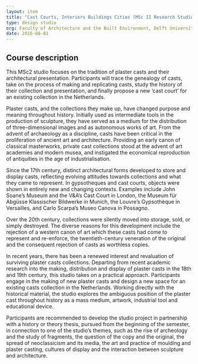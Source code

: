 ```yaml
---
layout: item
title: "Cast Courts, Interiors Buildings Cities (MSc II Research Studio together with Caspar Frenken)"
type: design studio
org: Faculty of Architecture and the Built Environment, Delft University of Technology
date: 2016-08-01
---
```

## Course description

This MSc2 studio focuses on the tradition of plaster casts and their architectural presentation. Participants will trace the genealogy of casts, take on the process of making and replicating casts, study the history of their collection and presentation, and finally propose a new ‘cast court’ for an existing collection in the Netherlands.

Plaster casts, and the collections they make up, have changed purpose and meaning throughout history. Initially used as intermediate tools in the production of sculpture, they have served as a medium for the distribution of three-dimensional images and as autonomous works of art. From the advent of archaeology as a discipline, casts have been critical in the proliferation of ancient art and architecture. Providing an early canon of classical masterworks, private cast collections stood at the advent of art academies and modern musea, and instigated the economical reproduction of antiquities in the age of industrialisation.

Since the 17th century, distinct architectural forms developed to store and display casts, reflecting evolving attitudes towards collections and what they came to represent. In gypsotheques and cast courts, objects were shown in entirely new and changing contexts. Examples include John Soane’s Museum and the V&A’s Cast Court in London, the Museum für Abgüsse Klassischer Bildwerke in Munich, the Louvre’s Gypsothèque in Versailles, and Carlo Scarpa’s Museo Canova in Possagno.

Over the 20th century, collections were silently moved into storage, sold, or simply destroyed. The diverse reasons for this development include the rejection of a western canon of art which these casts had come to represent and re-enforce, the twentieth-century veneration of the original and the consequent rejection of casts as worthless copies.

In recent years, there has been a renewed interest and revaluation of surviving plaster casts collections. Departing from recent academic research into the making, distribution and display of plaster casts in the 18th and 19th century, this studio takes on a practical approach. Participants engage in the making of new plaster casts and design a new space for an existing casts collection in the Netherlands. Working directly with the historical material, the studio explores the ambiguous position of the plaster cast throughout history as a mass medium, artwork, industrial tool and educational device.

Participants are recommended to develop the studio project in partnership with a history or theory thesis, pursued from the beginning of the semester, in connection to one of the studio’s themes, such as the rise of archeology and the study of fragments, the question of the copy and the original, the spread of neoclassicism and its media, the art and practice of moulding and plaster casting, cultures of display and the interaction between sculpture and architecture.